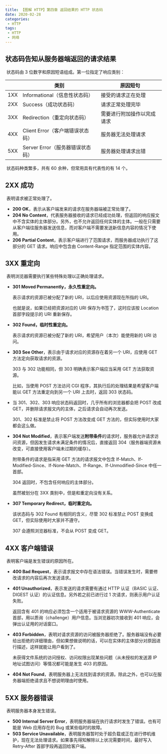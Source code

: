 ```yaml
---
title: 【图解 HTTP】第四章 返回结果的 HTTP 状态码
date: 2020-02-28
categories:
 - HTTP
tags:
 - HTTP
 - 网络
---
```


## 状态码告知从服务器端返回的请求结果

​		状态码由 3 位数字和原因短语组成。第一位指定了响应类别：


|     | 类别 | 原因短句 |
|  ----  | ----  |  ----  |
| 1XX | Informational（信息性状态码） | 接受的请求正在处理 |
| 2XX | Success（成功状态码） | 请求正常处理完毕 |
| 3XX | Redirection（重定向状态码） | 需要进行附加操作以完成请求 |
| 4XX | Client Error（客户端错误状态码） | 服务器无法处理请求 |
| 5XX | Server Error（服务器错误状态码） | 服务器处理请求出错 |

​		状态码种类繁多，共有 60 余种，但常用具有代表性的有 14 个。



## 2XX 成功

​		表明请求被正常处理了。

- **200 OK**，表示从客户端发来的请求在服务器端被正常处理了。
- **204 No Content**，代表服务器接收的请求已经成功处理，但返回的响应报文中不含实体的主体部分。另外，也不允许返回任何实体的主体。一般在只需要从客户端往服务器发送信息，而对客户端不需要发送新信息内容的情况下使用。
- **206 Partial Content**，表示客户端进行了范围请求，而服务器成功执行了这部分的 GET 请求。响应中包含由 Content-Range 指定范围的实体内容。



## 3XX 重定向

​		表明浏览器需要执行某些特殊处理以正确处理请求。

- **301 Moved Permanently，永久性重定向。**

    表示请求的资源已被分配了新的 URI，以后应使用资源现在所指的 URI。

    也就是说，如果已经把资源对应的 URI 保存为书签了，这时应该按 Location 首部字段提示的 URI 重新保存。

- **302 Found，临时性重定向。**

    表示请求的资源已被分配了新的 URI，希望用户（本次）能使用新的 URI 访问。

- **303 See Other**，表示由于请求对应的资源存在着另一个 URI，应使用 GET 方法定向获取请求的资源。

    303 与 302 功能相同，但 303 明确表示客户端应当采用 GET 方法获取资源。

    比如，当使用 POST 方法访问 CGI 程序，其执行后的处理结果是希望客户端能以 GET 方法重定向到另一个 URI 上去时，返回 303 状态码。

- 当 301、302、303 响应状态码返回时，几乎所有的浏览器都会把 POST 改成 GET，并删除请求报文内的主体，之后请求会自动再次发送。

    301、302 标准是禁止将 POST 方法改变成 GET 方法的，但实际使用时大家都会这么做。

- **304 Not Modified**，表示客户端发送**附带条件**的请求时，服务器允许请求访问资源，但因发生请求未满足条件的情况后，直接返回 304（服务器端资源未改变，可直接使用客户端未过期的缓存）。

    附带条件的请求是指采用 GET 方法的请求报文中包含 If-Match、If-Modified-Since、If-None-Match、If-Range、If-Unmodified-Since 中任一首部。

    304 返回时，不包含任何响应的主体部分。

    虽然被划分在 3XX 类别中，但是和重定向没有关系。

- **307 Temporary Redirect，临时重定向。**

    该状态码与 302 Found 有相同的含义，尽管 302 标准禁止 POST 变换成 GET，但实际使用时大家并不遵守。

    307 会遵照浏览器标准，不会从 POST 变成 GET。



## 4XX 客户端错误

​		表明客户端是发生错误的原因所在。

- **400 Bad Request**，表示请求报文中存在语法错误。当错误发生时，需要修改请求的内容后再次发送请求。

- **401 Unauthorized**，表示发送的请求需要有通过 HTTP 认证（BASIC 认证、DIGEST 认证）的认证信息。另外若之前已进行过 1 次请求，则表示用户认证失败。

    返回含有 401 的响应必须包含一个适用于被请求资源的 WWW-Authenticate 首部，用以质询（challenge）用户信息。当浏览器初次接收到 401 响应，会弹出认证用的对话窗口。

- **403 Forbidden**，表明对请求资源的访问被服务器拒绝了。服务器端没有必要给出拒绝的详细理由，但如果想做说明的话，可以在实体的主体部分对原因进行描述，这样就能让用户看到了。

    未获得文件系统的访问授权、访问权限出现某些问题（从未授权的发送源 IP 地址试图访问）等情况都可能是发生 403 的原因。

- **404 Not Found**，表明服务器上无法找到请求的资源。除此之外，也可以在服务器端拒绝请求且不想说明理由时使用。



## 5XX 服务器错误

​		表明服务器本身发生错误。

- **500 Internal Server Error**，表明服务器端在执行请求时发生了错误。也有可能是 Web 应用存在的 Bug 或某些临时的故障。
- **503 Service Unavailable**，表明服务器暂时处于超负载或正在进行停机维护，现在无法处理请求。如果事先得知解除以上状况需要时间，最好写入 Retry-After 首部字段再返回给客户端。


